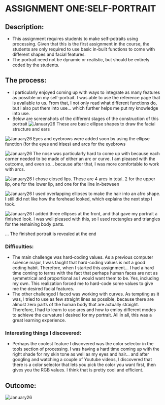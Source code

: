 # ASSIGNMENT ONE:SELF-PORTRAIT
## Description:
- This assignment requires students to make self-potraits using processing. Given that this is the first assignment in the course, the students are only required to use basic in-built functions to come with different shapes and facial features.
- The portrait need not be dynamic or realistic, but should be entirely coded by the students. 
## The process:
- I particularly enjoyed coming up with ways to integrate as many features as possible on my self-portrait. I was able to use the reference page that is available to us. From that, I not only read what different functions do, but I also put them into use... which further helps me put my knowledge into use.
- Below are screenshots of the different stages of the construction of this portrait
![January26](Media/neldas_portrait_1.PNG)
These are basic ellipse shapes to draw the facial structure and ears

![January26](Media/neldas_portrait_2.PNG)
Eyes and eyebrows were added soon by using the ellipse function (for the eyes and irises) and arcs for the eyebrows

![January26](Media/neldas_portrait_3.PNG)
The nose was particularly hard to come up with because each corner needed to be made of either an arc or curve. I am pleased with the outcome, and even so... because after that, I was more comfortable to work with arcs.

![January26](Media/neldas_portrait_4.PNG)
I chose closed lips. These are 4 arcs in total. 2 for the upper lip, one for the lower lip, and one for the line in-between

![January26](Media/neldas_portrait_5.PNG)
I used overlapping ellipses to make the hair into an afro shape. I still did not like how the forehead looked, which explains the next step I took.

![January26](Media/neldas_portrait_6.PNG)
I added three ellipses at the front, and that gave my portrait a finished look. I was well pleased with this, so I used rectangles and triangles for the remaining body parts. 

... The finished portrait is revealed at the end
### Difficulties:
- The main challenge was hard-coding values. As a previous computer science major, I was taught that hard-coding values is not a good coding habit. Therefore, when I started this assignment... I had a hard time coming to terms with the fact that perhaps human faces are not as symmetrical and proportional as I would want them to be. Yes, including my own. This realization forced me to hard-code some values to give me the desired facial features.
- The other challenged I faced was working with curves. As tempting as it was, I tried to use as few straight lines as possible, because there are almost zero parts of the human body that are actually straight. Therefore, I had to learn to use arcs and how to emloy different modes to achieve the curvature I desired for my portrait. All in all, this was a great learning experience.
### Interesting things I discovered:
- Perhaps the coolest feature I discovered was the color selector in the tools section of processing. I was having a hard time coming up with the right shade for my skin tone as well as my eyes and hair... and after googling and watching a couple of Youtube videos, I discovered that there is a color selector that lets you pick the color you want first, then gives you the RGB values. I think that is pretty cool and efficient.

## Outcome:
![January26](neldas_portrait.PNG)

